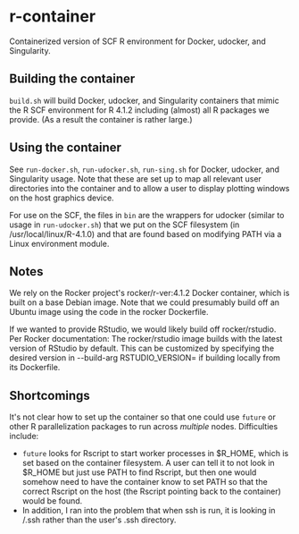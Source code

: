 # r-container
Containerized version of SCF R environment for Docker, udocker, and Singularity.

## Building the container

`build.sh` will build Docker, udocker, and Singularity containers that mimic the R SCF environment for R 4.1.2 including (almost) all R packages we provide. (As a result the container is rather large.)

## Using the container

See `run-docker.sh`, `run-udocker.sh`, `run-sing.sh` for Docker, udocker, and Singularity usage. Note that these are set up to map all relevant user directories into the container and to allow a user to display plotting windows on the host graphics device.

For use on the SCF, the files in `bin` are the wrappers for udocker (similar to usage in `run-udocker.sh`) that we put on the SCF filesystem (in /usr/local/linux/R-4.1.0) and that are found based on modifying PATH via a Linux environment module. 

## Notes

We rely on the Rocker project's rocker/r-ver:4.1.2 Docker container, which is built on a base Debian image. Note that we could presumably build off an Ubuntu image using the code in the rocker Dockerfile.

If we wanted to provide RStudio, we would likely build off rocker/rstudio. Per Rocker documentation: The rocker/rstudio image builds with the latest version of RStudio by default. This can be customized by specifying the desired version in --build-arg RSTUDIO_VERSION=<VERSION> if building locally from its Dockerfile.

## Shortcomings

It's not clear how to set up the container so that one could use `future` or other R parallelization packages to run across _multiple_ nodes. Difficulties include:

 - `future` looks for Rscript to start worker processes in $R_HOME, which is set based on the container filesystem. A user can tell it to not look in $R_HOME but just use PATH to find Rscript, but then one would somehow need to have the container know to set PATH so that the correct Rscript on the host (the Rscript pointing back to the container) would be found.
 - In addition, I ran into the problem that when ssh is run, it is looking in /.ssh rather than the user's .ssh directory. 
